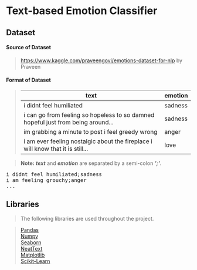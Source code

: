 # Text-based Emotion Classifier

## Dataset 
#### Source of Dataset
> https://www.kaggle.com/praveengovi/emotions-dataset-for-nlp by Praveen

#### Format of Dataset
> | text         | emotion |
> |--------------|---------|
> |i didnt feel humiliated | sadness |
> |i can go from feeling so hopeless to so damned hopeful just from being around... | sadness |
> |im grabbing a minute to post i feel greedy wrong | anger |
> |i am ever feeling nostalgic about the fireplace i will know that it is still... | love |

> **Note:** ***text*** and ***emotion*** are separated by a semi-colon ***';'***.
<pre>
i didnt feel humiliated;sadness
i am feeling grouchy;anger
...
</pre>


## Libraries
> The following libraries are used throughout the project. 

> [Pandas](https://pandas.pydata.org/docs/) <br>
> [Numpy](https://numpy.org/doc/stable/) <br>
> [Seaborn](https://seaborn.pydata.org/tutorial.html) <br>
> [NeatText](https://pypi.org/project/neattext/) <br>
> [Matplotlib](https://matplotlib.org/3.5.1/)<br>
> [Scikit-Learn](https://scikit-learn.org/stable/)
